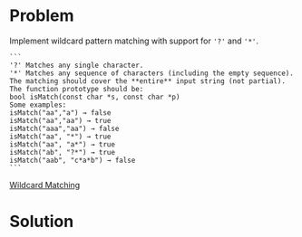 
# Problem

Implement wildcard pattern matching with support for `'?'` and `'*'`.

    ```
    '?' Matches any single character.
    '*' Matches any sequence of characters (including the empty sequence).
    The matching should cover the **entire** input string (not partial).
    The function prototype should be:
    bool isMatch(const char *s, const char *p)
    Some examples:
    isMatch("aa","a") → false
    isMatch("aa","aa") → true
    isMatch("aaa","aa") → false
    isMatch("aa", "*") → true
    isMatch("aa", "a*") → true
    isMatch("ab", "?*") → true
    isMatch("aab", "c*a*b") → false
    ```



[Wildcard Matching](https://leetcode.com/problems/wildcard-matching)

# Solution



